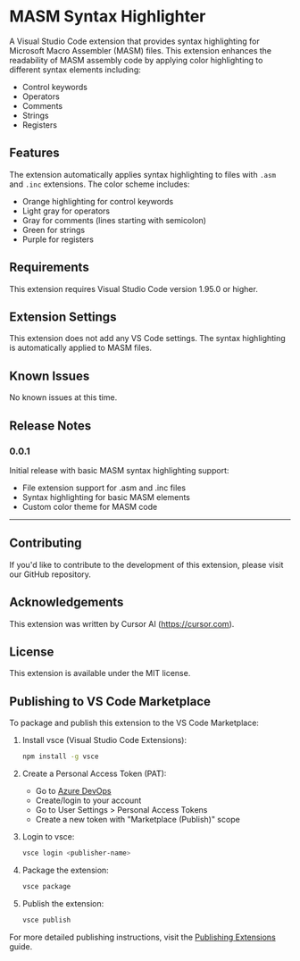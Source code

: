 # MASM Syntax Highlighter

A Visual Studio Code extension that provides syntax highlighting for Microsoft Macro Assembler (MASM) files. This extension enhances the readability of MASM assembly code by applying color highlighting to different syntax elements including:

- Control keywords
- Operators 
- Comments
- Strings
- Registers

## Features

The extension automatically applies syntax highlighting to files with `.asm` and `.inc` extensions. The color scheme includes:

- Orange highlighting for control keywords
- Light gray for operators
- Gray for comments (lines starting with semicolon)
- Green for strings
- Purple for registers

## Requirements

This extension requires Visual Studio Code version 1.95.0 or higher.

## Extension Settings

This extension does not add any VS Code settings. The syntax highlighting is automatically applied to MASM files.

## Known Issues

No known issues at this time.

## Release Notes

### 0.0.1

Initial release with basic MASM syntax highlighting support:
- File extension support for .asm and .inc files
- Syntax highlighting for basic MASM elements
- Custom color theme for MASM code

---

## Contributing

If you'd like to contribute to the development of this extension, please visit our GitHub repository.

## Acknowledgements

This extension was written by Cursor AI (https://cursor.com).

## License

This extension is available under the MIT license.

## Publishing to VS Code Marketplace

To package and publish this extension to the VS Code Marketplace:

1. Install vsce (Visual Studio Code Extensions):
   ```bash
   npm install -g vsce
   ```

2. Create a Personal Access Token (PAT):
   - Go to [Azure DevOps](https://dev.azure.com)
   - Create/login to your account
   - Go to User Settings > Personal Access Tokens
   - Create a new token with "Marketplace (Publish)" scope

3. Login to vsce:
   ```bash
   vsce login <publisher-name>
   ```

4. Package the extension:
   ```bash
   vsce package
   ```

5. Publish the extension:
   ```bash
   vsce publish
   ```

For more detailed publishing instructions, visit the [Publishing Extensions](https://code.visualstudio.com/api/working-with-extensions/publishing-extension) guide.

